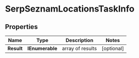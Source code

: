 # SerpSeznamLocationsTaskInfo


## Properties

| Name | Type | Description | Notes |
|------------ | ------------- | ------------- | -------------|
**Result** | **IEnumerable<SerpSeznamLocationsResultInfo>** | array of results |[optional]|